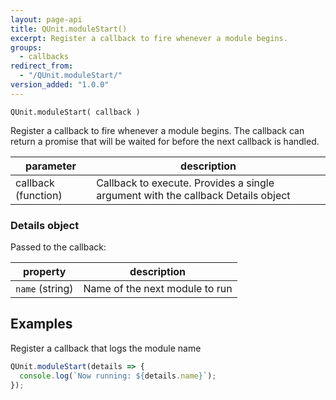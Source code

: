 ```yaml
---
layout: page-api
title: QUnit.moduleStart()
excerpt: Register a callback to fire whenever a module begins.
groups:
  - callbacks
redirect_from:
  - "/QUnit.moduleStart/"
version_added: "1.0.0"
---
```


`QUnit.moduleStart( callback )`

Register a callback to fire whenever a module begins. The callback can return a promise that will be waited for before the next callback is handled.

| parameter | description |
|-----------|-------------|
| callback (function) | Callback to execute. Provides a single argument with the callback Details object |

### Details object

Passed to the callback:

| property | description |
|-----------|-------------|
| `name` (string) | Name of the next module to run |

## Examples

Register a callback that logs the module name

```js
QUnit.moduleStart(details => {
  console.log(`Now running: ${details.name}`);
});
```
